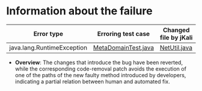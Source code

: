 # Information about the failure

| Error type   | Erroring test case | Changed file by jKali |
|--------------|-------------------|----------------------------|
| java.lang.RuntimeException | [MetaDomainTest.java](https://github.com/repairnator/repairnator-experiments-one-erroring-test-case/blob/77892bc487b9f56c1b4129aaa42a2a631c9467a2/apollo-core/src/test/java/com/ctrip/framework/apollo/core/MetaDomainTest.java#L12)| [NetUtil.java](https://github.com/repairnator/repairnator-experiments-one-erroring-test-case/blob/77892bc487b9f56c1b4129aaa42a2a631c9467a2/apollo-core/src/main/java/com/ctrip/framework/apollo/core/utils/NetUtil.java#L41)|

- **Overview**: The changes that introduce the bug have been reverted, while the corresponding code-removal patch avoids the execution of one of the paths of the new faulty method introduced by developers, indicating a partial relation between human and automated fix.
